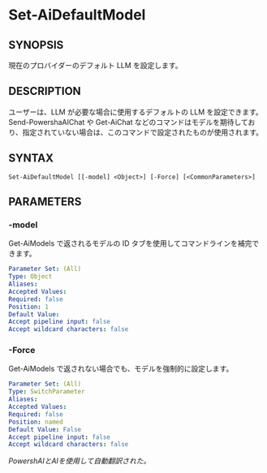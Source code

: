 ﻿---
external help file: powershai-help.xml
schema: 2.0.0
powershai: true
---

# Set-AiDefaultModel

## SYNOPSIS <!--!= @#Synop !-->
現在のプロバイダーのデフォルト LLM を設定します。

## DESCRIPTION <!--!= @#Desc !-->
ユーザーは、LLM が必要な場合に使用するデフォルトの LLM を設定できます。  
Send-PowershaAIChat や Get-AiChat などのコマンドはモデルを期待しており、指定されていない場合は、このコマンドで設定されたものが使用されます。

## SYNTAX <!--!= @#Syntax !-->

```
Set-AiDefaultModel [[-model] <Object>] [-Force] [<CommonParameters>]
```

## PARAMETERS <!--!= @#Params !-->

### -model
Get-AiModels で返されるモデルの ID
タブを使用してコマンドラインを補完できます。

```yml
Parameter Set: (All)
Type: Object
Aliases: 
Accepted Values: 
Required: false
Position: 1
Default Value: 
Accept pipeline input: false
Accept wildcard characters: false
```

### -Force
Get-AiModels で返されない場合でも、モデルを強制的に設定します。

```yml
Parameter Set: (All)
Type: SwitchParameter
Aliases: 
Accepted Values: 
Required: false
Position: named
Default Value: False
Accept pipeline input: false
Accept wildcard characters: false
```




<!--PowershaiAiDocBlockStart-->
_PowershAIとAIを使用して自動翻訳された。_
<!--PowershaiAiDocBlockEnd-->

